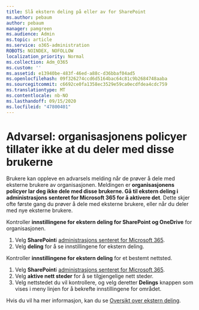 ```yaml
---
title: Slå ekstern deling på eller av for SharePoint
ms.author: pebaum
author: pebaum
manager: pamgreen
ms.audience: Admin
ms.topic: article
ms.service: o365-administration
ROBOTS: NOINDEX, NOFOLLOW
localization_priority: Normal
ms.collection: Adm_O365
ms.custom: ''
ms.assetid: e13940be-483f-46ed-a88c-d36bbaf04ad5
ms.openlocfilehash: 09f326274ccd6d5164bac64c81c9b2684748aaba
ms.sourcegitcommit: c6692ce0fa1358ec3529e59ca0ecdfdea4cdc759
ms.translationtype: MT
ms.contentlocale: nb-NO
ms.lasthandoff: 09/15/2020
ms.locfileid: "47800401"
---
```

# <a name="warning-message-your-organizations-policies-dont-allow-you-to-share-with-these-users"></a>Advarsel: organisasjonens policyer tillater ikke at du deler med disse brukerne

Brukere kan oppleve en advarsels melding når de prøver å dele med eksterne brukere av organisasjonen. Meldingen er **organisasjonens policyer lar deg ikke dele med disse brukerne. Gå til ekstern deling i administrasjons senteret for Microsoft 365 for å aktivere det**. Dette skjer ofte første gang du prøver å dele med eksterne brukere, eller når du deler med nye eksterne brukere.

Kontroller **innstillingene for ekstern deling for SharePoint og OneDrive** for organisasjonen.

1. Velg **SharePoint**i [administrasjons senteret for Microsoft 365](https://admin.microsoft.com/AdminPortal/Home#/homepage">https://admin.microsoft.com/).
3. Velg **deling** for å se innstillingene for ekstern deling.

Kontroller **innstillingene for ekstern deling** for et bestemt nettsted.

1. Velg **SharePoint**i [administrasjons senteret for Microsoft 365](https://admin.microsoft.com/AdminPortal/Home#/homepage">https://admin.microsoft.com/).
2. Velg **aktive nett steder** for å se tilgjengelige nett steder.
3. Velg nettstedet du vil kontrollere, og velg deretter **Delings** knappen som vises i meny linjen for å bekrefte innstillingene for området.

Hvis du vil ha mer informasjon, kan du se [Oversikt over ekstern deling](https://docs.microsoft.com/sharepoint/external-sharing-overview).